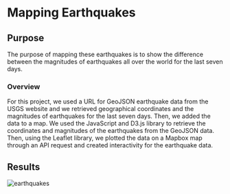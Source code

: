 # Mapping Earthquakes

## Purpose
The purpose of mapping these earthquakes is to show the difference between the magnitudes of earthquakes all over the world for the last seven days.

### Overview 
For this project, we used a URL for GeoJSON earthquake data from the USGS website and we retrieved geographical coordinates and the magnitudes of earthquakes for the last seven days. Then, we added the data to a map. 
We used the JavaScript and D3.js library to retrieve the coordinates and magnitudes of the earthquakes from the GeoJSON data. Then, using the Leaflet library, we plotted the data on a Mapbox map through an API request and created interactivity for the earthquake data.

## Results 
![earthquakes](https://user-images.githubusercontent.com/94096530/165649570-c36711df-9d23-4130-b2b8-ed4a65299d5e.png)
